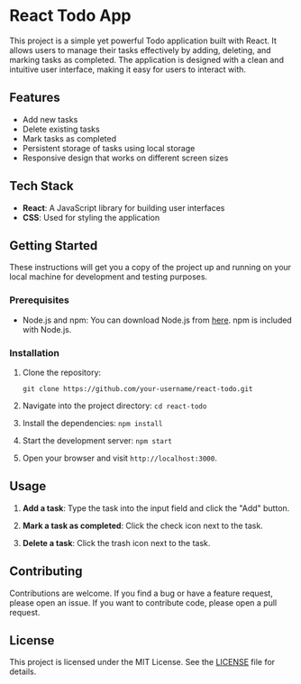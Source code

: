 # React Todo App

This project is a simple yet powerful Todo application built with React. It allows users to manage their tasks effectively by adding, deleting, and marking tasks as completed. The application is designed with a clean and intuitive user interface, making it easy for users to interact with.

## Features

-   Add new tasks
-   Delete existing tasks
-   Mark tasks as completed
-   Persistent storage of tasks using local storage
-   Responsive design that works on different screen sizes

## Tech Stack

-   **React**: A JavaScript library for building user interfaces
-   **CSS**: Used for styling the application

## Getting Started

These instructions will get you a copy of the project up and running on your local machine for development and testing purposes.

### Prerequisites

-   Node.js and npm: You can download Node.js from [here](https://nodejs.org/en/download/). npm is included with Node.js.

### Installation

1. Clone the repository:

    `git clone https://github.com/your-username/react-todo.git`

2. Navigate into the project directory:
   `cd react-todo`

3. Install the dependencies:
   `npm install`

4. Start the development server:
   `npm start`

5. Open your browser and visit `http://localhost:3000`.

## Usage

1. **Add a task**: Type the task into the input field and click the "Add" button.

2. **Mark a task as completed**: Click the check icon next to the task.

3. **Delete a task**: Click the trash icon next to the task.

## Contributing

Contributions are welcome. If you find a bug or have a feature request, please open an issue. If you want to contribute code, please open a pull request.

## License

This project is licensed under the MIT License. See the [LICENSE](LICENSE) file for details.
